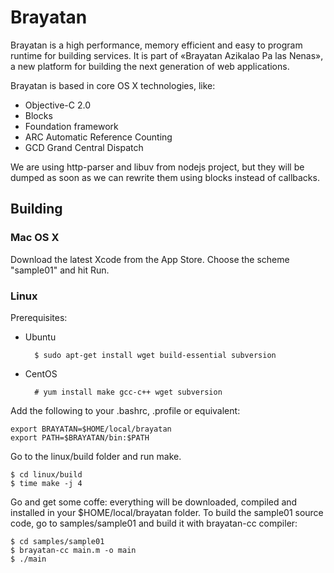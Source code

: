 Brayatan
========

Brayatan is a high performance, memory efficient and easy to program runtime for building services. It is part of
«Brayatan Azikalao Pa las Nenas», a new platform for building the next generation of web applications.

Brayatan is based in core OS X technologies, like:
* Objective-C 2.0
* Blocks
* Foundation framework
* ARC Automatic Reference Counting
* GCD Grand Central Dispatch

We are using http-parser and libuv from nodejs project, but they will be dumped as soon as we can rewrite them using blocks instead of callbacks.



Building
--------

### Mac OS X


Download the latest Xcode from the App Store. Choose the scheme "sample01" and hit Run.


### Linux

Prerequisites:

* Ubuntu    

        $ sudo apt-get install wget build-essential subversion

* CentOS

        # yum install make gcc-c++ wget subversion

Add the following to your .bashrc, .profile or equivalent:

    export BRAYATAN=$HOME/local/brayatan
    export PATH=$BRAYATAN/bin:$PATH

Go to the linux/build folder and run make.

    $ cd linux/build
    $ time make -j 4

Go and get some coffe: everything will be downloaded, compiled and installed in your $HOME/local/brayatan folder. To build the sample01 source code, go to samples/sample01 and build it with brayatan-cc compiler:

    $ cd samples/sample01
    $ brayatan-cc main.m -o main
    $ ./main
